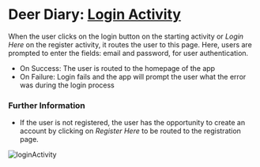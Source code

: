 # Deer Diary: [Login Activity](https://github.com/cunychenhclass/cisc3171proj-group6/issues/2)

When the user clicks on the login button on the starting activity or *Login Here* on the register activity, it routes the user to this page. Here, users are prompted to enter the fields: email and password,
for user authentication. 
- On Success: The user is routed to the homepage of the app
- On Failure: Login fails and the app will prompt the user what the error was during the login process

### Further Information
- If the user is not registered, the user has the opportunity to create an account by clicking on *Register Here* to be routed to the registration page.

![loginActivity](https://user-images.githubusercontent.com/70163313/225715678-8b1c4d2b-d000-4978-b1ca-bc04b0d9d449.png)
